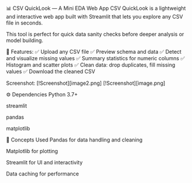 📊 CSV QuickLook — A Mini EDA Web App
CSV QuickLook is a lightweight and interactive web app built with Streamlit that lets you explore any CSV file in seconds.

This tool is perfect for quick data sanity checks before deeper analysis or model building.


🔧 Features:
✅ Upload any CSV file
✅ Preview schema and data
✅ Detect and visualize missing values
✅ Summary statistics for numeric columns
✅ Histogram and scatter plots
✅ Clean data: drop duplicates, fill missing values
✅ Download the cleaned CSV


Screenshot:
[!Screenshot][image2.png]
[!Screenshot][image.png]

⚙️ Dependencies
Python 3.7+

streamlit

pandas

matplotlib

🧠 Concepts Used
Pandas for data handling and cleaning

Matplotlib for plotting

Streamlit for UI and interactivity

Data caching for performance


